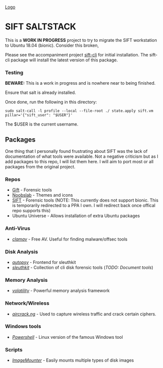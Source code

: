 [Logo](https://digital-forensics.sans.org/images/sift.png)

# SIFT SALTSTACK
This is a **WORK IN PROGRESS** project to try to migrate the SIFT workstation to Ubuntu 18.04 (bionic).  Consider this broken,

Please see the accompaniment project [sift-cli](https://github.com/richeyward/sift-cli) for initial installation. The sift-cli package will install the latest version of this package.

### Testing
**BEWARE:** This is a work in progress and is nowhere near to being finished.

Ensure that salt is already installed.

Once done, run the following in this directory:

`sudo salt-call -l profile --local --file-root ./ state.apply sift.vm pillar='{"sift_user": "$USER"}'`

The $USER is the current username.

## Packages
One thing that I personally found frustrating about SIFT was the lack of documentation of what tools were available.  Not a negative criticism but as I add packages to this repo, I will list them here. I will aim to port most or all packages from the original project.

### Repos
- [Gift](https://launchpad.net/~sift/+archive/ubuntu/stable) - Forensic tools
- [Noobslab](https://www.noobslab.com/p/ppa.html) - Themes and icons
- [SIFT](https://launchpad.net/~sift/+archive/ubuntu/stable) - Forensic tools (NOTE: This currently does not support bionic. This is temporarily redirected to a PPA I own. I will redirect back once offical repo supports this)
- Ubuntu Universe - Allows installation of extra Ubuntu packages

### Anti-Virus
- *[clamav](https://www.clamav.net/)* - Free AV. Useful for finding malware/offsec tools

### Disk Analysis
- *[autopsy](https://www.sleuthkit.org/autopsy/)* - Frontend for sleuthkit
- *[sleuthkit](https://www.sleuthkit.org/sleuthkit/)* - Collection of cli disk forensic tools (*TODO: Document tools*)

### Memory Analysis
- *[volatility](https://www.volatilityfoundation.org/)* - Powerful memory analysis framework

### Network/Wireless
- *[aircrack.ng](https://www.aircrack-ng.org/)* - Used to capture wireless traffic and crack certain ciphers.

### Windows tools
- *[Powershell](https://github.com/PowerShell)* - Linux version of the famous Windows tool

### Scripts
- *[ImageMounter](https://github.com/kevthehermit/Scripts/blob/master/imageMounter.py)* - Easily mounts multiple types of disk images

